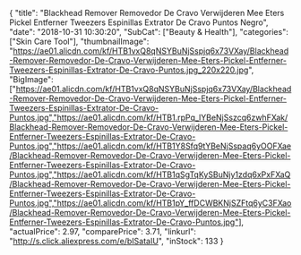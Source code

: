 {
	"title": "Blackhead Remover Removedor De Cravo Verwijderen Mee Eters Pickel Entferner Tweezers Espinillas Extrator De Cravo Puntos Negro",
	"date": "2018-10-31 10:30:20",
	"SubCat": ["Beauty & Health"],
	"categories": ["Skin Care Tool"],
	"thumbnailImage": "https://ae01.alicdn.com/kf/HTB1vxQ8qNSYBuNjSspjq6x73VXay/Blackhead-Remover-Removedor-De-Cravo-Verwijderen-Mee-Eters-Pickel-Entferner-Tweezers-Espinillas-Extrator-De-Cravo-Puntos.jpg_220x220.jpg",
	"BigImage": ["https://ae01.alicdn.com/kf/HTB1vxQ8qNSYBuNjSspjq6x73VXay/Blackhead-Remover-Removedor-De-Cravo-Verwijderen-Mee-Eters-Pickel-Entferner-Tweezers-Espinillas-Extrator-De-Cravo-Puntos.jpg","https://ae01.alicdn.com/kf/HTB1.rpPq_lYBeNjSszcq6zwhFXak/Blackhead-Remover-Removedor-De-Cravo-Verwijderen-Mee-Eters-Pickel-Entferner-Tweezers-Espinillas-Extrator-De-Cravo-Puntos.jpg","https://ae01.alicdn.com/kf/HTB1Y8Sfq9tYBeNjSspaq6yOOFXae/Blackhead-Remover-Removedor-De-Cravo-Verwijderen-Mee-Eters-Pickel-Entferner-Tweezers-Espinillas-Extrator-De-Cravo-Puntos.jpg","https://ae01.alicdn.com/kf/HTB1qSgTqKySBuNjy1zdq6xPxFXaQ/Blackhead-Remover-Removedor-De-Cravo-Verwijderen-Mee-Eters-Pickel-Entferner-Tweezers-Espinillas-Extrator-De-Cravo-Puntos.jpg","https://ae01.alicdn.com/kf/HTB1pY_ffDCWBKNjSZFtq6yC3FXao/Blackhead-Remover-Removedor-De-Cravo-Verwijderen-Mee-Eters-Pickel-Entferner-Tweezers-Espinillas-Extrator-De-Cravo-Puntos.jpg"],
	"actualPrice": 2.97,
	"comparePrice": 3.71,
	"linkurl": "http://s.click.aliexpress.com/e/bISataIU",
	"inStock": 133
}
